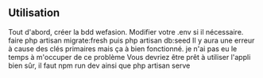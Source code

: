 ## Utilisation

Tout d'abord, créer la bdd wefasion.
Modifier votre .env si il nécessaire.
faire php artisan migrate:fresh
puis php artisan db:seed
Il y aura une erreur à cause des clés primaires mais ça à bien fonctionné. je n'ai pas eu le temps à m'occuper de ce problème
Vous devriez être prêt à utiliser l'appli
bien sûr, il faut npm run dev ainsi que php artisan serve
